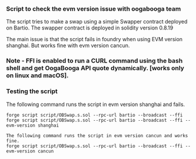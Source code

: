 ### Script to check the evm version issue with oogabooga team

The script tries to make a swap using a simple Swapper contract deployed on Bartio. The swapper contract is deployed in solidity version 0.8.19

The main issue is that the script fails in foundry when using EVM version shanghai. But works fine with evm version cancun.

### Note - FFI is enabled to run a CURL command using the bash shell and get OogaBooga API quote dynamically. [works only on linux and macOS].

### Testing the script
The following command runs the script in evm version shanghai and fails.
```
forge script script/OBSwap.s.sol --rpc-url bartio --broadcast --ffi
forge script script/OBSwap.s.sol --rpc-url bartio --broadcast --ffi --evm-version shanghai

The following command runs the script in evm version cancun and works fine.
forge script script/OBSwap.s.sol --rpc-url bartio --broadcast --ffi --evm-version cancun
```
